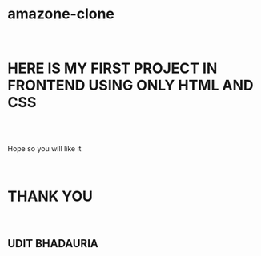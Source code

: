 # amazone-clone
<BR>
<H1>HERE IS MY FIRST PROJECT IN FRONTEND USING ONLY HTML AND CSS</H1>
<BR><BR>

<p>Hope so you will like it</p><br>
<h1>THANK YOU</h1><BR>
<H2>UDIT BHADAURIA</H2>
